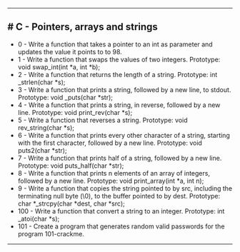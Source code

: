 <hr>
<h2># C - Pointers, arrays and strings</h2>
<ul>
<li> 0 - Write a function that takes a pointer to an int as parameter and updates the value it points to to 98.</li>
<li> 1 - Write a function that swaps the values of two integers. Prototype: void swap_int(int *a, int *b);</li>
<li> 2 - Write a function that returns the length of a string. Prototype: int _strlen(char *s);</li>
<li> 3 - Write a function that prints a string, followed by a new line, to stdout. Prototype: void _puts(char *str);</li>
<li> 4 - Write a function that prints a string, in reverse, followed by a new line. Prototype: void print_rev(char *s);</li>
<li> 5 - Write a function that reverses a string. Prototype: void rev_string(char *s);</li>
<li> 6 - Write a function that prints every other character of a string, starting with the first character, followed by a new line. Prototype: void puts2(char *str);</li>
<li> 7 - Write a function that prints half of a string, followed by a new line. Prototype: void puts_half(char *str);</li>
<li> 8 - Write a function that prints n elements of an array of integers, followed by a new line. Prototype: void print_array(int *a, int n);</li>
<li> 9 - Write a function that copies the string pointed to by src, including the terminating null byte (\0), to the buffer pointed to by dest. Prototype: char *_strcpy(char *dest, char *src);</li>
<li> 100 - Write a function that convert a string to an integer. Prototype: int _atoi(char *s);</li>
<li> 101 - Create a program that generates random valid passwords for the program 101-crackme.</li>
</ul>
<hr>